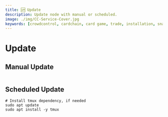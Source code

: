 ```yaml
---
title: 🆙 Update
description: Update node with manual or scheduled.
image: ./img/CC-Service-Cover.jpg
keywords: [crowdcontrol, cardchain, card game, trade, installation, snapshot, statesync, update]
---
```


# Update

## Manual Update

```shell

```

## Scheduled Update

```shell
# Install tmux dependency, if needed
sudo apt update
sudo apt install -y tmux
```

```shell

```
